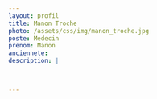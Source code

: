 ```yaml
---
layout: profil
title: Manon Troche
photo: /assets/css/img/manon_troche.jpg
poste: Medecin
prenom: Manon
anciennete: 
description: |


  
---
```

